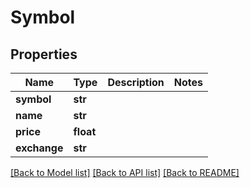 # Symbol


## Properties
Name | Type | Description | Notes
------------ | ------------- | ------------- | -------------
**symbol** | **str** |  | 
**name** | **str** |  | 
**price** | **float** |  | 
**exchange** | **str** |  | 

[[Back to Model list]](../README.md#documentation-for-models) [[Back to API list]](../README.md#documentation-for-api-endpoints) [[Back to README]](../README.md)


